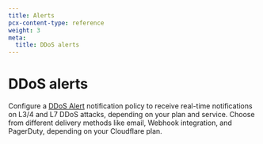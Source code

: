 ```yaml
---
title: Alerts
pcx-content-type: reference
weight: 3
meta:
  title: DDoS alerts
---
```


# DDoS alerts

Configure a [DDoS Alert](https://support.cloudflare.com/hc/articles/360053216191) notification policy to receive real-time notifications on L3/4 and L7 DDoS attacks, depending on your plan and service. Choose from different delivery methods like email, Webhook integration, and PagerDuty, depending on your Cloudflare plan.
